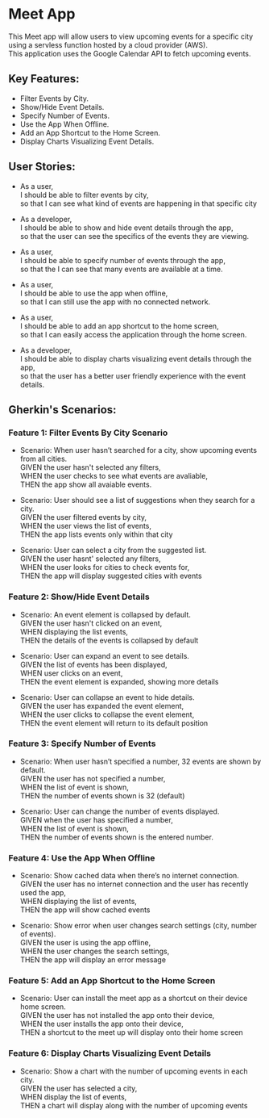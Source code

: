 # Meet App

This Meet app will allow users to view upcoming events for a
specific city using a servless function hosted by a cloud provider (AWS).<br/>
This application uses the Google Calendar API to fetch upcoming events.

## Key Features:

- Filter Events by City.
- Show/Hide Event Details.
- Specify Number of Events.
- Use the App When Offline.
- Add an App Shortcut to the Home Screen.
- Display Charts Visualizing Event Details.

## User Stories:

- As a user, <br/>
  I should be able to filter events by city, <br/>
  so that I can see what kind of events are happening in that specific city

- As a developer, <br/>
  I should be able to show and hide event details through the app, <br/>
  so that the user can see the specifics of the events they are viewing.

- As a user, <br/>
  I should be able to specify number of events through the app, <br/>
  so that the I can see that many events are available at a time.

- As a user, <br/>
  I should be able to use the app when offline, <br/>
  so that I can still use the app with no connected network.

- As a user, <br/>
  I should be able to add an app shortcut to the home screen, <br/>
  so that I can easily access the application through the home screen.

- As a developer, <br/>
  I should be able to display charts visualizing event details through the app, <br/>
  so that the user has a better user friendly experience with the event details.

## Gherkin's Scenarios:

### Feature 1: Filter Events By City Scenario

- Scenario: When user hasn’t searched for a city, show upcoming events from all cities.<br/>
  GIVEN the user hasn't selected any filters, <br/>
  WHEN the user checks to see what events are avaliable,<br/>
  THEN the app show all avaiable events.

- Scenario: User should see a list of suggestions when they search for a city.<br/>
  GIVEN the user filtered events by city, <br/>
  WHEN the user views the list of events,<br/>
  THEN the app lists events only within that city

- Scenario: User can select a city from the suggested list.<br/>
  GIVEN the user hasnt' selected any filters, <br/>
  WHEN the user looks for cities to check events for,<br/>
  THEN the app will display suggested cities with events

### Feature 2: Show/Hide Event Details

- Scenario: An event element is collapsed by default.<br/>
  GIVEN the user hasn't clicked on an event, <br/>
  WHEN displaying the list events,<br/>
  THEN the details of the events is collapsed by default

- Scenario: User can expand an event to see details.<br/>
  GIVEN the list of events has been displayed, <br/>
  WHEN user clicks on an event,<br/>
  THEN the event element is expanded, showing more details

- Scenario: User can collapse an event to hide details.<br/>
  GIVEN the user has expanded the event element, <br/>
  WHEN the user clicks to collapse the event element,<br/>
  THEN the event element will return to its default position

### Feature 3: Specify Number of Events

- Scenario: When user hasn’t specified a number, 32 events are shown by default.<br/>
  GIVEN the user has not specified a number, <br/>
  WHEN the list of event is shown,<br/>
  THEN the number of events shown is 32 (default)

- Scenario: User can change the number of events displayed.<br/>
  GIVEN when the user has specified a number, <br/>
  WHEN the list of event is shown,<br/>
  THEN the number of events shown is the entered number.

### Feature 4: Use the App When Offline

- Scenario: Show cached data when there’s no internet connection.<br/>
  GIVEN the user has no internet connection and the user has recently used the app, <br/>
  WHEN displaying the list of events,<br/>
  THEN the app will show cached events

- Scenario: Show error when user changes search settings (city, number of events).<br/>
  GIVEN the user is using the app offline, <br/>
  WHEN the user changes the search settings,<br/>
  THEN the app will display an error message

### Feature 5: Add an App Shortcut to the Home Screen

- Scenario: User can install the meet app as a shortcut on their device home screen.<br/>
  GIVEN the user has not installed the app onto their device, <br/>
  WHEN the user installs the app onto their device,<br/>
  THEN a shortcut to the meet up will display onto their home screen

### Feature 6: Display Charts Visualizing Event Details

- Scenario: Show a chart with the number of upcoming events in each city.<br/>
  GIVEN the user has selected a city, <br/>
  WHEN display the list of events,<br/>
  THEN a chart will display along with the number of upcoming events
